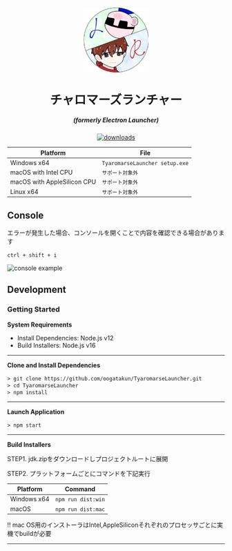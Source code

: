 <p align="center"><img src="./app/assets/images/SealCircle.png" width="150px" height="150px" alt="aventium softworks"></p>

<h1 align="center">チャロマーズランチャー</h1>

<em><h5 align="center">(formerly Electron Launcher)</h5></em>

[<p align="center"><img src="https://img.shields.io/github/downloads/dscalzi/HeliosLauncher/total.svg?style=for-the-badge" alt="downloads">](https://github.com/oogatakun/TyaromarseLauncher/releases)</p>

| Platform | File |
| -------- | ---- |
| Windows x64 | `TyaromarseLauncher setup.exe` |
| macOS with Intel CPU | `サポート対象外` |
| macOS with AppleSilicon CPU | `サポート対象外` |
| Linux x64 | `サポート対象外` |

## Console

エラーが発生した場合、コンソールを開くことで内容を確認できる場合があります

```console
ctrl + shift + i
```

![console example](https://i.imgur.com/T5e73jP.png)


## Development

### Getting Started

**System Requirements**

* Install Dependencies: Node.js v12
* Build Installers: Node.js v16

---

**Clone and Install Dependencies**

```console
> git clone https://github.com/oogatakun/TyaromarseLauncher.git
> cd TyaromarseLauncher
> npm install
```

---

**Launch Application**

```console
> npm start
```

---

**Build Installers**

STEP1. <a src="https://github.com/oogatakun/config-files/releases">jdk.zip</a>をダウンロードしプロジェクトルートに展開

STEP2. プラットフォームごとにコマンドを下記実行

| Platform    | Command            |
| ----------- | ------------------ |
| Windows x64 | `npm run dist:win` |
| macOS       | `npm run dist:mac` |

!! mac OS用のインストーラはIntel,AppleSiliconそれぞれのプロセッサごとに実機でbuildが必要

---
